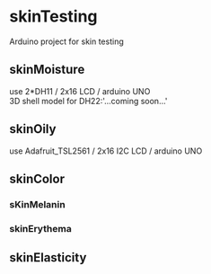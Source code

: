 # skinTesting
Arduino project for skin testing

## skinMoisture
use 2*DH11 / 2x16 LCD / arduino UNO  
3D shell model for DH22:'...coming soon...'  

## skinOily
use Adafruit_TSL2561 / 2x16 I2C LCD / arduino UNO

## skinColor
### sKinMelanin
### skinErythema

## skinElasticity
